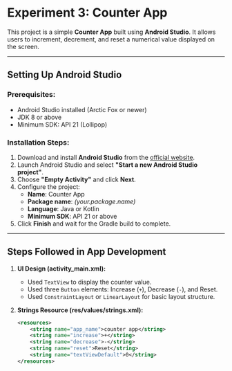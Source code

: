 #  Experiment 3: Counter App

This project is a simple **Counter App** built using **Android Studio**. It allows users to increment, decrement, and reset a numerical value displayed on the screen.

---

##  Setting Up Android Studio

### Prerequisites:
- Android Studio installed (Arctic Fox or newer)
- JDK 8 or above
- Minimum SDK: API 21 (Lollipop)

### Installation Steps:
1. Download and install **Android Studio** from the [official website](https://developer.android.com/studio).
2. Launch Android Studio and select **"Start a new Android Studio project"**.
3. Choose **"Empty Activity"** and click **Next**.
4. Configure the project:
   - **Name**: Counter App  
   - **Package name**: *(your.package.name)*
   - **Language**: Java or Kotlin
   - **Minimum SDK**: API 21 or above
5. Click **Finish** and wait for the Gradle build to complete.

---

##  Steps Followed in App Development

1. **UI Design (activity_main.xml):**
   - Used `TextView` to display the counter value.
   - Used three `Button` elements: Increase (`+`), Decrease (`-`), and Reset.
   - Used `ConstraintLayout` or `LinearLayout` for basic layout structure.

2. **Strings Resource (res/values/strings.xml):**
   ```xml
   <resources>
       <string name="app_name">counter app</string>
       <string name="increase">+</string>
       <string name="decrease">-</string>
       <string name="reset">Reset</string>
       <string name="textViewDefault">0</string>
   </resources>